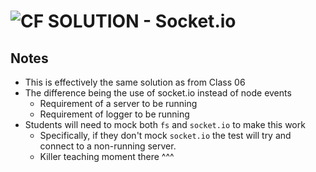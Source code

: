 ![CF](http://i.imgur.com/7v5ASc8.png) SOLUTION - Socket.io
==========================================================

## Notes

* This is effectively the same solution as from Class 06
* The difference being the use of socket.io instead of node events
  * Requirement of a server to be running
  * Requirement of logger to be running
* Students will need to mock both `fs` and `socket.io` to make this work
  * Specifically, if they don't mock `socket.io` the test will try and connect to a non-running server.  
  * Killer teaching moment there ^^^
